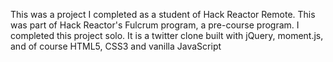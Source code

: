 This was a project I completed as a student of Hack Reactor Remote. This was part of Hack Reactor's Fulcrum program, a pre-course program. I completed this project solo. It is a twitter clone built with jQuery, moment.js, and of course HTML5, CSS3 and vanilla JavaScript 
